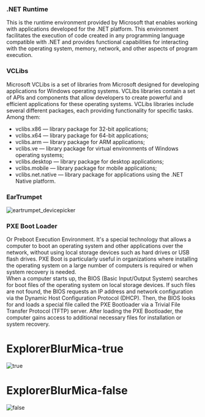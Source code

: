 ### .NET Runtime 
This is the runtime environment provided by Microsoft that enables working with applications developed for the .NET platform. This environment facilitates the execution of code created in any programming language compatible with .NET and provides functional capabilities for interacting with the operating system, memory, network, and other aspects of program execution.

### VCLibs
Microsoft VCLibs is a set of libraries from Microsoft designed for developing applications for Windows operating systems. VCLibs libraries contain a set of APIs and components that allow developers to create powerful and efficient applications for these operating systems.
VCLibs libraries include several different packages, each providing functionality for specific tasks. Among them:

* vclibs.x86 — library package for 32-bit applications;
* vclibs.x64 — library package for 64-bit applications;
* vclibs.arm — library package for ARM applications;
* vclibs.ve — library package for virtual environments of Windows operating systems;
* vclibs.desktop — library package for desktop applications;
* vclibs.mobile — library package for mobile applications;
* vclibs.net.native — library package for applications using the .NET Native platform.

### EarTrumpet
![eartrumpet_devicepicker](https://github.com/begoniacommunity/list/assets/76614596/9ddaeea2-789d-442e-8c81-c3012e755520)

### PXE Boot Loader
Or Preboot Execution Environment. It's a special technology that allows a computer to boot an operating system and other applications over the network, without using local storage devices such as hard drives or USB flash drives. PXE Boot is particularly useful in organizations where installing the operating system on a large number of computers is required or when system recovery is needed.  
When a computer starts up, the BIOS (Basic Input/Output System) searches for boot files of the operating system on local storage devices. If such files are not found, the BIOS requests an IP address and network configuration via the Dynamic Host Configuration Protocol (DHCP). Then, the BIOS looks for and loads a special file called the PXE Bootloader via a Trivial File Transfer Protocol (TFTP) server. After loading the PXE Bootloader, the computer gains access to additional necessary files for installation or system recovery.

# ExplorerBlurMica-true
![true](https://github.com/begoniacommunity/list/assets/76614596/a9f44668-d7bd-4afd-964e-7b49eb9d5fa9)

# ExplorerBlurMica-false
![false](https://github.com/begoniacommunity/list/assets/76614596/54424427-dc56-41b4-86d0-bf760666c196)